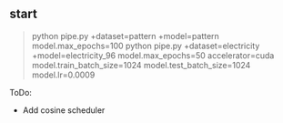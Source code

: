 ## start

> python pipe.py +dataset=pattern +model=pattern  model.max_epochs=100
> python pipe.py +dataset=electricity +model=electricity_96  model.max_epochs=50 accelerator=cuda model.train_batch_size=1024 model.test_batch_size=1024 model.lr=0.0009

ToDo:
* Add cosine scheduler